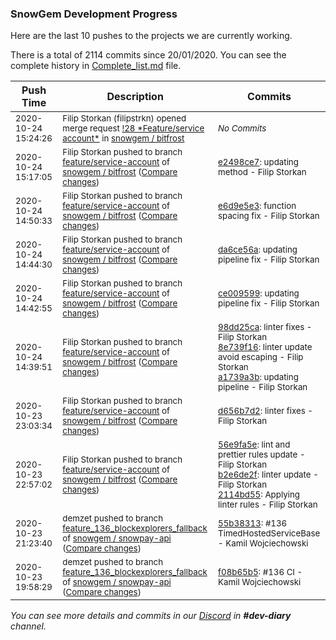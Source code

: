 
### SnowGem Development Progress

Here are the last 10 pushes to the projects we are currently working.

There is a total of 2114 commits since 20/01/2020. You can see the complete history in
 [Complete_list.md](Complete_list.md) file.

| Push Time | Description | Commits |
| --- | --- | --- |
| <sub>2020-10-24 15:24:26</sub> | <sub>Filip Storkan (filipstrkn) opened merge request [\!28 \*Feature/service account\*](https://gitlab.com/snowgem/bitfrost/-/merge_requests/28) in [snowgem / bitfrost](https://gitlab.com/snowgem/bitfrost)</sub> | <sub>_No Commits_</sub> |
| <sub>2020-10-24 15:17:05</sub> | <sub>Filip Storkan pushed to branch [feature/service\-account](https://gitlab.com/snowgem/bitfrost/commits/feature/service-account) of [snowgem / bitfrost](https://gitlab.com/snowgem/bitfrost) ([Compare changes](https://gitlab.com/snowgem/bitfrost/compare/e6d9e5e3d025e8ddf89c783221fe261695da242d...e2498ce745b0a23b1fa44993eaef261b3f6df8c4))</sub> | <sub>[e2498ce7](https://gitlab.com/snowgem/bitfrost/-/commit/e2498ce745b0a23b1fa44993eaef261b3f6df8c4): updating method - Filip Storkan</sub> |
| <sub>2020-10-24 14:50:33</sub> | <sub>Filip Storkan pushed to branch [feature/service\-account](https://gitlab.com/snowgem/bitfrost/commits/feature/service-account) of [snowgem / bitfrost](https://gitlab.com/snowgem/bitfrost) ([Compare changes](https://gitlab.com/snowgem/bitfrost/compare/da6ce56a60236179834d0446f0b29af61718f8aa...e6d9e5e3d025e8ddf89c783221fe261695da242d))</sub> | <sub>[e6d9e5e3](https://gitlab.com/snowgem/bitfrost/-/commit/e6d9e5e3d025e8ddf89c783221fe261695da242d): function spacing fix - Filip Storkan</sub> |
| <sub>2020-10-24 14:44:30</sub> | <sub>Filip Storkan pushed to branch [feature/service\-account](https://gitlab.com/snowgem/bitfrost/commits/feature/service-account) of [snowgem / bitfrost](https://gitlab.com/snowgem/bitfrost) ([Compare changes](https://gitlab.com/snowgem/bitfrost/compare/ce0095995acc269e9b39b5eb5f5d8497cdd5a505...da6ce56a60236179834d0446f0b29af61718f8aa))</sub> | <sub>[da6ce56a](https://gitlab.com/snowgem/bitfrost/-/commit/da6ce56a60236179834d0446f0b29af61718f8aa): updating pipeline fix - Filip Storkan</sub> |
| <sub>2020-10-24 14:42:55</sub> | <sub>Filip Storkan pushed to branch [feature/service\-account](https://gitlab.com/snowgem/bitfrost/commits/feature/service-account) of [snowgem / bitfrost](https://gitlab.com/snowgem/bitfrost) ([Compare changes](https://gitlab.com/snowgem/bitfrost/compare/a1739a3b2ec9b37ca1940f2c2593f33f85fb3a17...ce0095995acc269e9b39b5eb5f5d8497cdd5a505))</sub> | <sub>[ce009599](https://gitlab.com/snowgem/bitfrost/-/commit/ce0095995acc269e9b39b5eb5f5d8497cdd5a505): updating pipeline fix - Filip Storkan</sub> |
| <sub>2020-10-24 14:39:51</sub> | <sub>Filip Storkan pushed to branch [feature/service\-account](https://gitlab.com/snowgem/bitfrost/commits/feature/service-account) of [snowgem / bitfrost](https://gitlab.com/snowgem/bitfrost) ([Compare changes](https://gitlab.com/snowgem/bitfrost/compare/d656b7d2e3ba729577a4ef4e674d8f8da8c70e6e...a1739a3b2ec9b37ca1940f2c2593f33f85fb3a17))</sub> | <sub>[98dd25ca](https://gitlab.com/snowgem/bitfrost/-/commit/98dd25cacb7d17ba385c3c715bb86449a37adadf): linter fixes - Filip Storkan<br>[8e739f16](https://gitlab.com/snowgem/bitfrost/-/commit/8e739f169659d5dde8a30d9c72ce955b221cdc1b): linter update avoid escaping - Filip Storkan<br>[a1739a3b](https://gitlab.com/snowgem/bitfrost/-/commit/a1739a3b2ec9b37ca1940f2c2593f33f85fb3a17): updating pipeline - Filip Storkan</sub> |
| <sub>2020-10-23 23:03:34</sub> | <sub>Filip Storkan pushed to branch [feature/service\-account](https://gitlab.com/snowgem/bitfrost/commits/feature/service-account) of [snowgem / bitfrost](https://gitlab.com/snowgem/bitfrost) ([Compare changes](https://gitlab.com/snowgem/bitfrost/compare/2114bd5548134459a3ea717401ef39f1149aa202...d656b7d2e3ba729577a4ef4e674d8f8da8c70e6e))</sub> | <sub>[d656b7d2](https://gitlab.com/snowgem/bitfrost/-/commit/d656b7d2e3ba729577a4ef4e674d8f8da8c70e6e): linter fixes - Filip Storkan</sub> |
| <sub>2020-10-23 22:57:02</sub> | <sub>Filip Storkan pushed to branch [feature/service\-account](https://gitlab.com/snowgem/bitfrost/commits/feature/service-account) of [snowgem / bitfrost](https://gitlab.com/snowgem/bitfrost) ([Compare changes](https://gitlab.com/snowgem/bitfrost/compare/fda1c2342ed8686173d7070f42d245d3c7f3d5b9...2114bd5548134459a3ea717401ef39f1149aa202))</sub> | <sub>[56e9fa5e](https://gitlab.com/snowgem/bitfrost/-/commit/56e9fa5e03b8f88e5851b068df10efe23c9cdfd7): lint and prettier rules update - Filip Storkan<br>[b2e6de2f](https://gitlab.com/snowgem/bitfrost/-/commit/b2e6de2f7f7adec9317fd4e2019093f094c9b778): linter update - Filip Storkan<br>[2114bd55](https://gitlab.com/snowgem/bitfrost/-/commit/2114bd5548134459a3ea717401ef39f1149aa202): Applying linter rules - Filip Storkan</sub> |
| <sub>2020-10-23 21:23:40</sub> | <sub>demzet pushed to branch [feature\_136\_blockexplorers\_fallback](https://gitlab.com/snowgem/snowpay-api/commits/feature_136_blockexplorers_fallback) of [snowgem / snowpay\-api](https://gitlab.com/snowgem/snowpay-api) ([Compare changes](https://gitlab.com/snowgem/snowpay-api/compare/f08b65b5f42560df52fe587575b48ef17950bb7d...55b38313422b0c5f9639d7f3b6996029ce7c963f))</sub> | <sub>[55b38313](https://gitlab.com/snowgem/snowpay-api/-/commit/55b38313422b0c5f9639d7f3b6996029ce7c963f): #136 TimedHostedServiceBase - Kamil Wojciechowski</sub> |
| <sub>2020-10-23 19:58:29</sub> | <sub>demzet pushed to branch [feature\_136\_blockexplorers\_fallback](https://gitlab.com/snowgem/snowpay-api/commits/feature_136_blockexplorers_fallback) of [snowgem / snowpay\-api](https://gitlab.com/snowgem/snowpay-api) ([Compare changes](https://gitlab.com/snowgem/snowpay-api/compare/69eab8f979362fd1c68527b603271c75bc27f494...f08b65b5f42560df52fe587575b48ef17950bb7d))</sub> | <sub>[f08b65b5](https://gitlab.com/snowgem/snowpay-api/-/commit/f08b65b5f42560df52fe587575b48ef17950bb7d): #136 CI - Kamil Wojciechowski</sub> |

_You can see more details and commits in our [Discord](https://discord.gg/zumGnbg) in **#dev-diary** channel._
